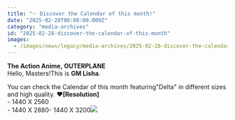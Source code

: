 ```yaml
---
title: "✨ Discover the Calendar of this month!"
date: "2025-02-28T00:00:00.000Z"
category: "media-archives"
id: "2025-02-28-discover-the-calendar-of-this-month"
images:
  - /images/news/legacy/media-archives/2025-02-28-discover-the-calendar-of-this-month/5b0e97a743a946dc993022a8e248bc95.webp
---
```


**The Action Anime, OUTERPLANE**  
Hello, Masters!This is **GM Lisha**.  
  
You can check the Calendar of this month featuring"Delta" in different sizes and high quality. ❤**\[Resolution\]**  
\- 1440 X 2560  
\- 1440 X 2880- 1440 X 3200![](/images/news/legacy/media-archives/2025-02-28-discover-the-calendar-of-this-month/5b0e97a743a946dc993022a8e248bc95.webp)
